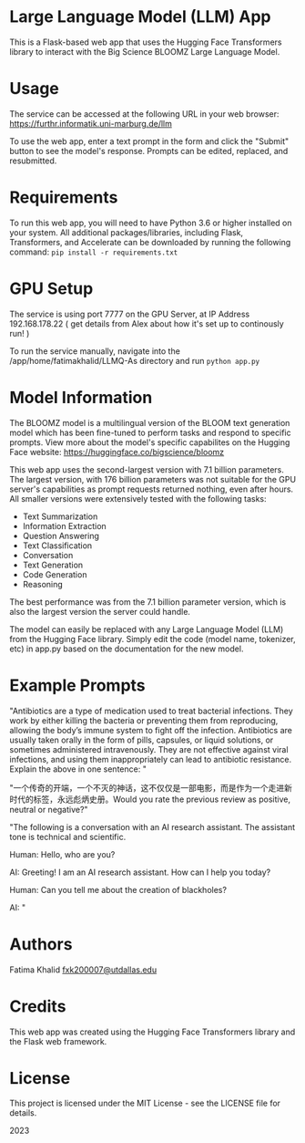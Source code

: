 # Large Language Model (LLM) App
This is a Flask-based web app that uses the Hugging Face Transformers library to interact with the Big Science BLOOMZ Large Language Model.

# Usage
The service can be accessed at the following URL in your web browser:
https://furthr.informatik.uni-marburg.de/llm

To use the web app, enter a text prompt in the form and click the "Submit" button to see the model's response. Prompts can be edited, replaced, and resubmitted.

# Requirements
To run this web app, you will need to have Python 3.6 or higher installed on your system.
All additional packages/libraries, including Flask, Transformers, and Accelerate can be downloaded by running the following command:
``
pip install -r requirements.txt
``
# GPU Setup
The service is using port 7777 on the GPU Server, at IP Address 192.168.178.22
( get details from Alex about how it's set up to continously run! )

To run the service manually, navigate into the /app/home/fatimakhalid/LLMQ-As directory and run
``
python app.py
``

# Model Information
The BLOOMZ model is a multilingual version of the BLOOM text generation model which has been fine-tuned to perform tasks and respond to specific prompts. View more about the model's specific capabilites on the Hugging Face website:
https://huggingface.co/bigscience/bloomz

This web app uses the second-largest version with 7.1 billion parameters. The largest version, with 176 billion parameters was not suitable for the GPU server's capabilities as prompt requests returned nothing, even after hours. All smaller versions were extensively tested with the following tasks:
- Text Summarization
- Information Extraction
- Question Answering
- Text Classification
- Conversation
- Text Generation
- Code Generation
- Reasoning

The best performance was from the 7.1 billion parameter version, which is also the largest version the server could handle.

The model can easily be replaced with any Large Language Model (LLM) from the Hugging Face library. Simply edit the code (model name, tokenizer, etc) in app.py based on the documentation for the new model.

# Example Prompts
"Antibiotics are a type of medication used to treat bacterial infections. They work by either killing the bacteria or preventing them from reproducing, allowing the body’s immune system to fight off the infection. Antibiotics are usually taken orally in the form of pills, capsules, or liquid solutions, or sometimes administered intravenously. They are not effective against viral infections, and using them inappropriately can lead to antibiotic resistance. Explain the above in one sentence: "

"一个传奇的开端，一个不灭的神话，这不仅仅是一部电影，而是作为一个走进新时代的标签，永远彪炳史册。Would you rate the previous review as positive, neutral or negative?"

"The following is a conversation with an AI research assistant. The assistant tone is technical and scientific.

Human: Hello, who are you?

AI: Greeting! I am an AI research assistant. How can I help you today?

Human: Can you tell me about the creation of blackholes?

AI: "


# Authors
Fatima Khalid fxk200007@utdallas.edu

# Credits
This web app was created using the Hugging Face Transformers library and the Flask web framework.

# License
This project is licensed under the MIT License - see the LICENSE file for details.

2023

